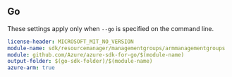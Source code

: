 ## Go

These settings apply only when `--go` is specified on the command line.

``` yaml $(go) && $(track2)
license-header: MICROSOFT_MIT_NO_VERSION
module-name: sdk/resourcemanager/managementgroups/armmanagementgroups
module: github.com/Azure/azure-sdk-for-go/$(module-name)
output-folder: $(go-sdk-folder)/$(module-name)
azure-arm: true
```
